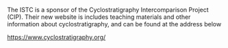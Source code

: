 The ISTC is a sponsor of the Cyclostratigraphy Intercomparison Project (CIP). Their new website is includes teaching materials and other information about cyclostratigraphy, and can be found at the address below

https://www.cyclostratigraphy.org/

